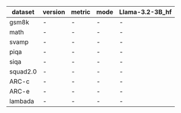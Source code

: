 | dataset | version | metric | mode | Llama-3.2-3B_hf |
|----- | ----- | ----- | ----- | -----|
| gsm8k | - | - | - | - |
| math | - | - | - | - |
| svamp | - | - | - | - |
| piqa | - | - | - | - |
| siqa | - | - | - | - |
| squad2.0 | - | - | - | - |
| ARC-c | - | - | - | - |
| ARC-e | - | - | - | - |
| lambada | - | - | - | - |

